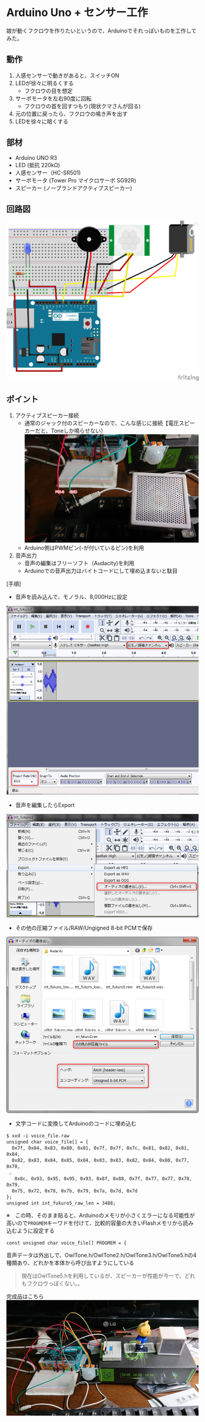 # Arduino Uno + センサー工作
娘が動くフクロウを作りたいというので、Arduinoでそれっぽいものを工作してみた。

## 動作
1. 人感センサーで動きがあると、スイッチON
2. LEDが徐々に明るくする
    * フクロウの目を想定
3. サーボモータを左右90度に回転
    * フクロウの首を回すつもり(現状クマさんが回る)
4. 元の位置に戻ったら、フクロウの鳴き声を出す
5. LEDを徐々に暗くする

## 部材
* Arduino UNO R3
* LED (抵抗 220kΩ)
* 人感センサー（HC-SR501)
* サーボモータ (Tower Pro マイクロサーボ SG92R)
* スピーカー (ノーブランドアクティブスピーカー)

## 回路図
![](./figure.png)

## ポイント
1. アクティブスピーカー接続
    * 通常のジャック付のスピーカーなので、こんな感じに接続【電圧スピーカーだと、Toneしか鳴らせない）
    ![](./figure2.png)
    * Arduino側はPWMピン(-が付いているピン)を利用
2. 音声出力
    * 音声の編集はフリーソフト（Audacity)を利用
    * Arduinoでの音声出力はバイトコードにして埋め込まないと駄目

[手順]
* 音声を読み込んで、モノラル、8,000Hzに設定

![](./figure7.png) 

* 音声を編集したらExport

![](./figure5.png)

* その他の圧縮ファイル/RAW/Ungigned 8-bit PCMで保存

![](./figure6.png)

* 文字コードに変換してArduinoのコードに埋め込む

```
$ xxd -i voice_file.raw
unsigned char voice_file[] = {
  0x7f, 0x84, 0x83, 0x80, 0x81, 0x7f, 0x7f, 0x7c, 0x81, 0x82, 0x81, 0x84,
  0x82, 0x83, 0x84, 0x85, 0x84, 0x83, 0x83, 0x82, 0x84, 0x80, 0x77, 0x78,
 ‥
   0x8c, 0x93, 0x95, 0x95, 0x93, 0x8f, 0x88, 0x7f, 0x77, 0x77, 0x78, 0x79,
  0x75, 0x72, 0x78, 0x7b, 0x79, 0x7a, 0x7d, 0x7d
};
unsigned int int_fukuro5_raw_len = 3488;
```
※　この時、そのまま貼ると、Arduinoのメモリが小さくエラーになる可能性が高いので``PROGMEM``キーワドを付けて、比較的容量の大きいFlashメモリから読み込むように設定する
```
const unsigned char voice_file[] PROGMEM = {
```
音声データは外出しで、OwlTone.h/OwlTone2.h/OwlTone3.h/OwlTone5.hの4種類あり、どれかを本体から呼び出すようにしている
> 現在はOwlTone5.hを利用しているが、スピーカーが性能が今一で、どれもフクロウっぽくない。。

完成品はこちら
![](./figure3.png)